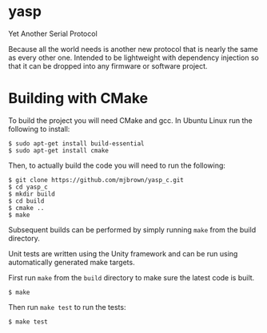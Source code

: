yasp
====

Yet Another Serial Protocol

Because all the world needs is another new protocol that is nearly the same as
every other one.  Intended to be lightweight with dependency injection so that it can be dropped
into any firmware or software project.

Building with CMake
====

To build the project you will need CMake and gcc. In Ubuntu Linux run the
following to install:

```
$ sudo apt-get install build-essential
$ sudo apt-get install cmake
```

Then, to actually build the code you will need to run the following:

```
$ git clone https://github.com/mjbrown/yasp_c.git
$ cd yasp_c
$ mkdir build
$ cd build
$ cmake ..
$ make
```

Subsequent builds can be performed by simply running `make` from the build
directory.

Unit tests are written using the Unity framework and can be run using
automatically generated make targets.

First run `make` from the `build` directory to make sure the latest code is
built.

```
$ make
```

Then run `make test` to run the tests:

```
$ make test
```
